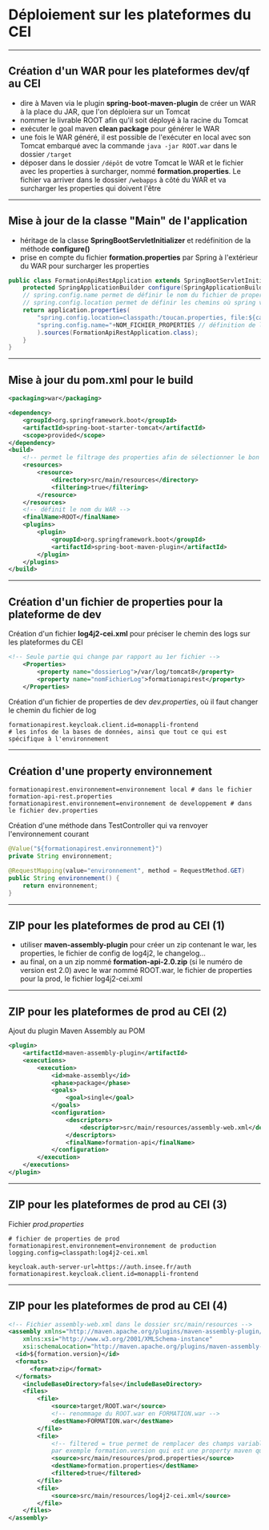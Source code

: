 # Déploiement sur les plateformes du CEI

----

## Création d'un WAR pour les plateformes dev/qf au CEI

- dire à Maven via le plugin **spring-boot-maven-plugin** de créer un WAR à la place du JAR, que l'on déploiera sur un Tomcat
- nommer le livrable ROOT afin qu'il soit déployé à la racine du Tomcat
- exécuter le goal maven **clean package** pour générer le WAR
- une fois le WAR généré, il est possible de l'exécuter en local avec son Tomcat embarqué avec la commande `java -jar ROOT.war` dans le dossier `/target`
- déposer dans le dossier `/dépôt` de votre Tomcat le WAR et le fichier avec les properties à surcharger, nommé **formation.properties**. Le fichier va arriver dans le dossier `/webapps` à côté du WAR et va surcharger les properties qui doivent l'être

----

## Mise à jour de la classe "Main" de l'application

- héritage de la classe **SpringBootServletInitializer** et redéfinition de la méthode **configure()**
- prise en compte du fichier **formation.properties** par Spring à l'extérieur du WAR pour surcharger les properties

```java
public class FormationApiRestApplication extends SpringBootServletInitializer {
	protected SpringApplicationBuilder configure(SpringApplicationBuilder application) {
	// spring.config.name permet de définir le nom du fichier de properties lu automatiquement par springboot sous src/main/resources
	// spring.config.location permet de définir les chemins où spring va chercher des fichiers de properties à charger (ceux définis à la fin sont prioritaires)
	return application.properties(
		"spring.config.location=classpath:/toucan.properties, file:${catalina.base}/webapps/formation.properties",
		"spring.config.name="+NOM_FICHIER_PROPERTIES // définition de la property pour le fonctionnement sur les plateformes du CEI
		).sources(FormationApiRestApplication.class);
	}
}

```

----

## Mise à jour du pom.xml pour le build

```xml
<packaging>war</packaging>

<dependency>
	<groupId>org.springframework.boot</groupId>
	<artifactId>spring-boot-starter-tomcat</artifactId>
	<scope>provided</scope>
</dependency>
<build>
	<!-- permet le filtrage des properties afin de sélectionner le bon fichier suivant le profil -->
	<resources>
		<resource>
			<directory>src/main/resources</directory>
			<filtering>true</filtering>
		</resource>
	</resources>
	<!-- définit le nom du WAR -->
	<finalName>ROOT</finalName>
	<plugins>
		<plugin>
			<groupId>org.springframework.boot</groupId>
			<artifactId>spring-boot-maven-plugin</artifactId>
		</plugin>
	</plugins>
</build>
```

----

## Création d'un fichier de properties pour la plateforme de dev

Création d'un fichier **log4j2-cei.xml** pour préciser le chemin des logs sur les plateformes du CEI

```xml
<!-- Seule partie qui change par rapport au 1er fichier -->
	<Properties>
		<property name="dossierLog">/var/log/tomcat8</property>
		<property name="nomFichierLog">formationapirest</property>
	</Properties>
```

Création d'un fichier de properties de dev *dev.properties*, où il faut changer le chemin du fichier de log

```properties
formationapirest.keycloak.client.id=monappli-frontend
# les infos de la bases de données, ainsi que tout ce qui est spécifique à l'environnement
```

----

## Création d'une property environnement

```properties
formationapirest.environnement=environnement local # dans le fichier formation-api-rest.properties
formationapirest.environnement=environnement de developpement # dans le fichier dev.properties
```

Création d'une méthode dans TestController qui va renvoyer l'environnement courant
```java
@Value("${formationapirest.environnement}")
private String environnement;

@RequestMapping(value="environnement", method = RequestMethod.GET)
public String environnement() {
	return environnement;
}
```

----

## ZIP pour les plateformes de prod au CEI (1)

- utiliser **maven-assembly-plugin** pour créer un zip contenant le war, les properties, le fichier de config de log4j2, le changelog...
- au final, on a un zip nommé **formation-api-2.0.zip** (si le numéro de version est 2.0) avec le war nommé ROOT.war, le fichier de properties pour la prod, le fichier log4j2-cei.xml



----

## ZIP pour les plateformes de prod au CEI (2)

Ajout du plugin Maven Assembly au POM

```xml
<plugin>
	<artifactId>maven-assembly-plugin</artifactId>
	<executions>
		<execution>
			<id>make-assembly</id>
			<phase>package</phase>
			<goals>
				<goal>single</goal>
			</goals>
			<configuration>
				<descriptors>
					<descriptor>src/main/resources/assembly-web.xml</descriptor>
				</descriptors>
				<finalName>formation-api</finalName>
			</configuration>
		</execution>
	</executions>
</plugin>
```

----

## ZIP pour les plateformes de prod au CEI (3)

Fichier *prod.properties*
```properties
# fichier de properties de prod
formationapirest.environnement=environnement de production
logging.config=classpath:log4j2-cei.xml

keycloak.auth-server-url=https://auth.insee.fr/auth
formationapirest.keycloak.client.id=monappli-frontend
```

----

## ZIP pour les plateformes de prod au CEI (4)

```xml
<!-- Fichier assembly-web.xml dans le dossier src/main/resources -->
<assembly xmlns="http://maven.apache.org/plugins/maven-assembly-plugin/assembly/1.1.3"
    xmlns:xsi="http://www.w3.org/2001/XMLSchema-instance"
    xsi:schemaLocation="http://maven.apache.org/plugins/maven-assembly-plugin/assembly/1.1.3 http://maven.apache.org/xsd/assembly-1.1.3.xsd">
  <id>${formation.version}</id>
  <formats>
      <format>zip</format>
  </formats>
	<includeBaseDirectory>false</includeBaseDirectory>
	<files>
		<file>
			<source>target/ROOT.war</source>
			<!-- renommage du ROOT.war en FORMATION.war -->
			<destName>FORMATION.war</destName>
		</file>
		<file>
			<!-- filtered = true permet de remplacer des champs variables de l'intérieur d'un fichier par leur valeur,
			par exemple formation.version qui est une property maven que l'on souhaite récupérer dans une property -->
			<source>src/main/resources/prod.properties</source>
			<destName>formation.properties</destName>
			<filtered>true</filtered>
		</file>
		<file>
			<source>src/main/resources/log4j2-cei.xml</source>
		</file>
	</files>
</assembly>
```
